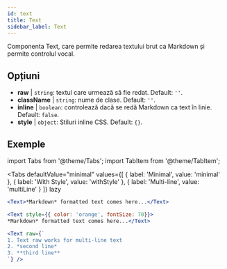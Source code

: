 ```yaml
---
id: text 
title: Text
sidebar_label: Text
---
```


Componenta Text, care permite redarea textului brut ca Markdown și permite controlul vocal.

## Opțiuni

* __raw__ | `string`: textul care urmează să fie redat. Default: `''`.
* __className__ | `string`: nume de clase. Default: `''`.
* __inline__ | `boolean`: controlează dacă se redă Markdown ca text în linie. Default: `false`.
* __style__ | `object`: Stiluri inline CSS. Default: `{}`.


## Exemple


import Tabs from '@theme/Tabs';
import TabItem from '@theme/TabItem';

<Tabs
    defaultValue="minimal"
    values={[
        { label: 'Minimal', value: 'minimal' },
        { label: 'With Style', value: 'withStyle' },
        { label: 'Multi-line', value: 'multiLine' }
    ]}
    lazy
>
<TabItem value="minimal">

```jsx live
<Text>*Markdown* formatted text comes here...</Text>
```

</TabItem>

<TabItem value="withStyle">

```jsx live
<Text style={{ color: 'orange', fontSize: 70}}>
*Markdown* formatted text comes here...</Text>
```
</TabItem>

<TabItem value="multiLine">

```jsx live
<Text raw={`
1. Text raw works for multi-line text
2. *second line*
3. **third line**
`} />
```
</TabItem>

</Tabs>
